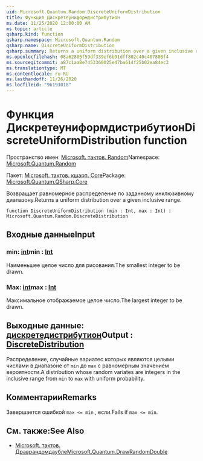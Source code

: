 ```yaml
---
uid: Microsoft.Quantum.Random.DiscreteUniformDistribution
title: Функция Дискретеуниформдистрибутион
ms.date: 11/25/2020 12:00:00 AM
ms.topic: article
qsharp.kind: function
qsharp.namespace: Microsoft.Quantum.Random
qsharp.name: DiscreteUniformDistribution
qsharp.summary: Returns a uniform distribution over a given inclusive range.
ms.openlocfilehash: 08a62805f59df339ef6b91dff802c40c407808f4
ms.sourcegitcommit: a87c1aa8e7453360025e47ba614f25b02ea84ec3
ms.translationtype: MT
ms.contentlocale: ru-RU
ms.lasthandoff: 11/26/2020
ms.locfileid: "96193018"
---
```

# <a name="discreteuniformdistribution-function"></a><span data-ttu-id="9356e-102">Функция Дискретеуниформдистрибутион</span><span class="sxs-lookup"><span data-stu-id="9356e-102">DiscreteUniformDistribution function</span></span>

<span data-ttu-id="9356e-103">Пространство имен: [Microsoft. тактов. Random](xref:Microsoft.Quantum.Random)</span><span class="sxs-lookup"><span data-stu-id="9356e-103">Namespace: [Microsoft.Quantum.Random](xref:Microsoft.Quantum.Random)</span></span>

<span data-ttu-id="9356e-104">Пакет: [Microsoft. тактов. кшарп. Core](https://nuget.org/packages/Microsoft.Quantum.QSharp.Core)</span><span class="sxs-lookup"><span data-stu-id="9356e-104">Package: [Microsoft.Quantum.QSharp.Core](https://nuget.org/packages/Microsoft.Quantum.QSharp.Core)</span></span>


<span data-ttu-id="9356e-105">Возвращает равномерное распределение по заданному инклюзивному диапазону.</span><span class="sxs-lookup"><span data-stu-id="9356e-105">Returns a uniform distribution over a given inclusive range.</span></span>

```qsharp
function DiscreteUniformDistribution (min : Int, max : Int) : Microsoft.Quantum.Random.DiscreteDistribution
```


## <a name="input"></a><span data-ttu-id="9356e-106">Входные данные</span><span class="sxs-lookup"><span data-stu-id="9356e-106">Input</span></span>

### <a name="min--int"></a><span data-ttu-id="9356e-107">min: [int](xref:microsoft.quantum.lang-ref.int)</span><span class="sxs-lookup"><span data-stu-id="9356e-107">min : [Int](xref:microsoft.quantum.lang-ref.int)</span></span>

<span data-ttu-id="9356e-108">Наименьшее целое число для рисования.</span><span class="sxs-lookup"><span data-stu-id="9356e-108">The smallest integer to be drawn.</span></span>


### <a name="max--int"></a><span data-ttu-id="9356e-109">Max: [int](xref:microsoft.quantum.lang-ref.int)</span><span class="sxs-lookup"><span data-stu-id="9356e-109">max : [Int](xref:microsoft.quantum.lang-ref.int)</span></span>

<span data-ttu-id="9356e-110">Максимальное отображаемое целое число.</span><span class="sxs-lookup"><span data-stu-id="9356e-110">The largest integer to be drawn.</span></span>



## <a name="output--discretedistribution"></a><span data-ttu-id="9356e-111">Выходные данные: [дискретедистрибутион](xref:Microsoft.Quantum.Random.DiscreteDistribution)</span><span class="sxs-lookup"><span data-stu-id="9356e-111">Output : [DiscreteDistribution](xref:Microsoft.Quantum.Random.DiscreteDistribution)</span></span>

<span data-ttu-id="9356e-112">Распределение, случайные вариатес которых являются целыми числами в диапазоне от `min` до `max` с равномерным значением вероятности.</span><span class="sxs-lookup"><span data-stu-id="9356e-112">A distribution whose random variates are integers in the inclusive range from `min` to `max` with uniform probability.</span></span>

## <a name="remarks"></a><span data-ttu-id="9356e-113">Комментарии</span><span class="sxs-lookup"><span data-stu-id="9356e-113">Remarks</span></span>

<span data-ttu-id="9356e-114">Завершается ошибкой `max <= min` , если.</span><span class="sxs-lookup"><span data-stu-id="9356e-114">Fails if `max <= min`.</span></span>

## <a name="see-also"></a><span data-ttu-id="9356e-115">См. также:</span><span class="sxs-lookup"><span data-stu-id="9356e-115">See Also</span></span>

- [<span data-ttu-id="9356e-116">Microsoft. тактов. Драврандомдаубле</span><span class="sxs-lookup"><span data-stu-id="9356e-116">Microsoft.Quantum.DrawRandomDouble</span></span>](xref:Microsoft.Quantum.DrawRandomDouble)